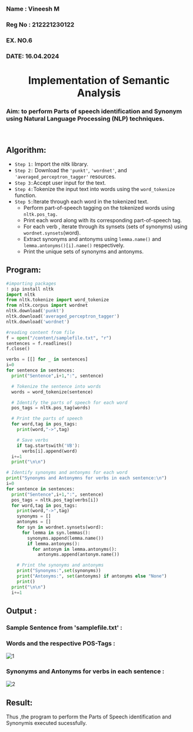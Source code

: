 <H3>Name : Vineesh M</H3>
<H3>Reg No : 212221230122</H3>
<H3>EX. NO.6</H3>
<H3>DATE: 16.04.2024</H3>
<H1 ALIGN =CENTER>Implementation of Semantic Analysis</H1>
<H3>Aim: to perform Parts of speech identification and Synonym using Natural Language Processing (NLP) techniques. </H3> 
 <BR>

## Algorithm:
- `Step 1:` Import the nltk library.<br>
- `Step 2:` Download the `'punkt'`, `'wordnet'`, and `'averaged_perceptron_tagger'` resources.<br>
- `Step 3:`Accept user input for the text.<br>
- `Step 4:`Tokenize the input text into words using the `word_tokenize` function.<br>
- `Step 5:`Iterate through each word in the tokenized text.<br>
    -	Perform part-of-speech tagging on the tokenized words using `nltk.pos_tag.`<br>
    -	Print each word along with its corresponding part-of-speech tag.<br>
    -	For each verb , iterate through its synsets (sets of synonyms) using `wordnet.synsets`(word).<br>
    -	Extract synonyms and antonyms using `lemma.name()` and `lemma.antonyms()[i].name()` respectively.<br>
    -	Print the unique sets of synonyms and antonyms.
## Program:

```py
#importing packages
! pip install nltk
import nltk
from nltk.tokenize import word_tokenize
from nltk.corpus import wordnet
nltk.download('punkt')
nltk.download('averaged_perceptron_tagger')
nltk.download('wordnet')
```

```py
#reading content from file
f = open("/content/samplefile.txt", "r")
sentences = f.readlines()
f.close()
```

```py
verbs = [[] for _ in sentences]
i=0
for sentence in sentences:
  print("Sentence",i+1,":", sentence)

  # Tokenize the sentence into words
  words = word_tokenize(sentence)

  # Identify the parts of speech for each word
  pos_tags = nltk.pos_tag(words)

  # Print the parts of speech
  for word,tag in pos_tags:
    print(word,"->",tag)

    # Save verbs
    if tag.startswith('VB'):
      verbs[i].append(word)
  i+=1
  print("\n\n")
```

```py
# Identify synonyms and antonyms for each word
print("Synonyms and Antonymns for verbs in each sentence:\n")
i=0
for sentence in sentences:
  print("Sentence",i+1,":", sentence)
  pos_tags = nltk.pos_tag(verbs[i])
  for word,tag in pos_tags:
    print(word,"->",tag)
    synonyms = []
    antonyms = []
    for syn in wordnet.synsets(word):
      for lemma in syn.lemmas():
        synonyms.append(lemma.name())
        if lemma.antonyms():
          for antonym in lemma.antonyms():
            antonyms.append(antonym.name())

    # Print the synonyms and antonyms
    print("Synonyms:",set(synonyms))
    print("Antonyms:", set(antonyms) if antonyms else "None")
    print()
  print("\n\n")
  i+=1
```
## Output :
### Sample Sentence from 'samplefile.txt' :
### Words and the respective POS-Tags :
![1](https://github.com/Vineesh-AI-DS/Ex-6--AAI/assets/93427254/a905724b-51a0-4555-a9d3-b9f776f47b73)


### Synonyms and Antonyms for verbs in each sentence :
![2](https://github.com/Vineesh-AI-DS/Ex-6--AAI/assets/93427254/60f5988d-54bf-4d97-8f5c-9257aa179543)


## Result:
Thus ,the program to perform the Parts of Speech identification and Synonymis executed sucessfully.
